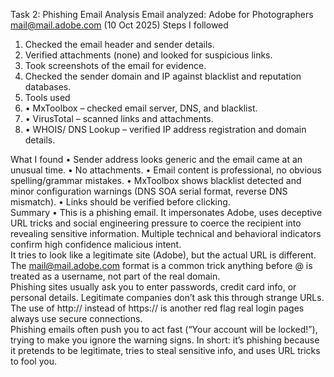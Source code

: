 Task 2: Phishing Email Analysis Email analyzed: 
Adobe for Photographers <mail@mail.adobe.com> (10 Oct 2025) 
Steps I followed 
1.	Checked the email header and sender details. 
2.	Verified attachments (none) and looked for suspicious links.
3.	Took screenshots of the email for evidence. 
4.	Checked the sender domain and IP against blacklist and reputation databases.
5.	Tools used
6.	•	MxToolbox – checked email server, DNS, and blacklist.
7.	•	VirusTotal – scanned links and attachments.
8.	•	WHOIS/ DNS Lookup – verified IP address registration and domain details. 

What I found
•	Sender address looks generic and the email came at an unusual time.
•	No attachments. •	Email content is professional, no obvious spelling/grammar mistakes. 
•	MxToolbox shows blacklist detected and minor configuration warnings (DNS SOA serial format, reverse DNS mismatch).
•	Links should be verified before clicking.  
Summary
•	This is a phishing email. It impersonates Adobe, uses deceptive URL tricks and social engineering pressure to coerce the recipient into revealing sensitive information.
Multiple technical and behavioral indicators confirm high confidence malicious intent.  
It tries to look like a legitimate site (Adobe), but the actual URL is different. 
The mail@mail.adobe.com format is a common trick anything before @ is treated as a username, not part of the real domain.  
Phishing sites usually ask you to enter passwords, credit card info, or personal details. 
Legitimate companies don’t ask this through strange URLs.
The use of http:// instead of https:// is another red flag real login pages always use secure connections.   
Phishing emails often push you to act fast (“Your account will be locked!”), trying to make you ignore the warning signs. 
In short: it’s phishing because it pretends to be legitimate, tries to steal sensitive info, and uses URL tricks to fool you.
